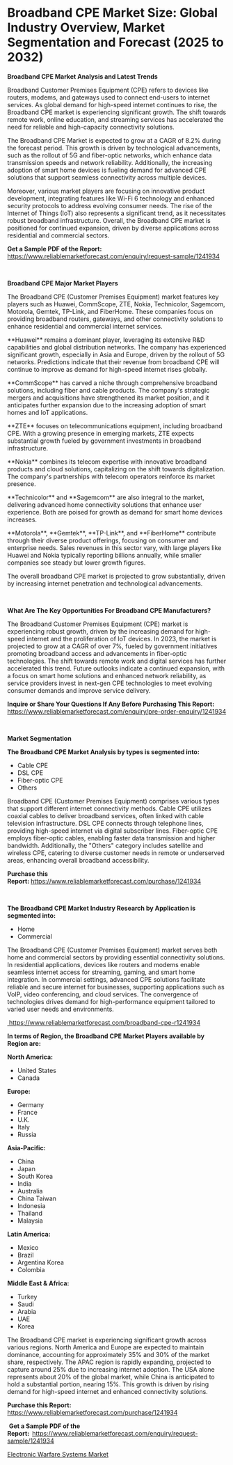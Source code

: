 <p><h1>Broadband CPE Market Size: Global Industry Overview, Market Segmentation and Forecast (2025 to 2032)</h1></p><p><strong>Broadband CPE Market Analysis and Latest Trends</strong></p>
<p><p>Broadband Customer Premises Equipment (CPE) refers to devices like routers, modems, and gateways used to connect end-users to internet services. As global demand for high-speed internet continues to rise, the Broadband CPE market is experiencing significant growth. The shift towards remote work, online education, and streaming services has accelerated the need for reliable and high-capacity connectivity solutions.</p><p>The Broadband CPE Market is expected to grow at a CAGR of 8.2% during the forecast period. This growth is driven by technological advancements, such as the rollout of 5G and fiber-optic networks, which enhance data transmission speeds and network reliability. Additionally, the increasing adoption of smart home devices is fueling demand for advanced CPE solutions that support seamless connectivity across multiple devices.</p><p>Moreover, various market players are focusing on innovative product development, integrating features like Wi-Fi 6 technology and enhanced security protocols to address evolving consumer needs. The rise of the Internet of Things (IoT) also represents a significant trend, as it necessitates robust broadband infrastructure. Overall, the Broadband CPE market is positioned for continued expansion, driven by diverse applications across residential and commercial sectors.</p></p>
<p><strong>Get a Sample PDF of the Report:&nbsp;</strong> <a href="https://www.reliablemarketforecast.com/enquiry/request-sample/1241934?utm_campaign=1766&utm_medium=2&utm_source=Github&utm_content=ia&utm_term=15022025&utm_id=broadband-cpe">https://www.reliablemarketforecast.com/enquiry/request-sample/1241934</a></p>
<p>&nbsp;</p>
<p><strong>Broadband CPE Major Market Players</strong></p>
<p><p>The Broadband CPE (Customer Premises Equipment) market features key players such as Huawei, CommScope, ZTE, Nokia, Technicolor, Sagemcom, Motorola, Gemtek, TP-Link, and FiberHome. These companies focus on providing broadband routers, gateways, and other connectivity solutions to enhance residential and commercial internet services.</p><p>**Huawei** remains a dominant player, leveraging its extensive R&D capabilities and global distribution networks. The company has experienced significant growth, especially in Asia and Europe, driven by the rollout of 5G networks. Predictions indicate that their revenue from broadband CPE will continue to improve as demand for high-speed internet rises globally.</p><p>**CommScope** has carved a niche through comprehensive broadband solutions, including fiber and cable products. The company's strategic mergers and acquisitions have strengthened its market position, and it anticipates further expansion due to the increasing adoption of smart homes and IoT applications.</p><p>**ZTE** focuses on telecommunications equipment, including broadband CPE. With a growing presence in emerging markets, ZTE expects substantial growth fueled by government investments in broadband infrastructure. </p><p>**Nokia** combines its telecom expertise with innovative broadband products and cloud solutions, capitalizing on the shift towards digitalization. The company's partnerships with telecom operators reinforce its market presence.</p><p>**Technicolor** and **Sagemcom** are also integral to the market, delivering advanced home connectivity solutions that enhance user experience. Both are poised for growth as demand for smart home devices increases.</p><p>**Motorola**, **Gemtek**, **TP-Link**, and **FiberHome** contribute through their diverse product offerings, focusing on consumer and enterprise needs. Sales revenues in this sector vary, with large players like Huawei and Nokia typically reporting billions annually, while smaller companies see steady but lower growth figures.</p><p>The overall broadband CPE market is projected to grow substantially, driven by increasing internet penetration and technological advancements.</p></p>
<p>&nbsp;</p>
<p><strong>What Are The Key Opportunities For Broadband CPE Manufacturers?</strong></p>
<p><p>The Broadband Customer Premises Equipment (CPE) market is experiencing robust growth, driven by the increasing demand for high-speed internet and the proliferation of IoT devices. In 2023, the market is projected to grow at a CAGR of over 7%, fueled by government initiatives promoting broadband access and advancements in fiber-optic technologies. The shift towards remote work and digital services has further accelerated this trend. Future outlooks indicate a continued expansion, with a focus on smart home solutions and enhanced network reliability, as service providers invest in next-gen CPE technologies to meet evolving consumer demands and improve service delivery.</p></p>
<p><strong>Inquire or Share Your Questions If Any Before Purchasing This Report:</strong> <a href="https://www.reliablemarketforecast.com/enquiry/pre-order-enquiry/1241934?utm_campaign=1766&utm_medium=2&utm_source=Github&utm_content=ia&utm_term=15022025&utm_id=broadband-cpe">https://www.reliablemarketforecast.com/enquiry/pre-order-enquiry/1241934</a></p>
<p>&nbsp;</p>
<p><strong>Market Segmentation</strong></p>
<p><strong>The Broadband CPE Market Analysis by types is segmented into:</strong></p>
<p><ul><li>Cable CPE</li><li>DSL CPE</li><li>Fiber-optic CPE</li><li>Others</li></ul></p>
<p><p>Broadband CPE (Customer Premises Equipment) comprises various types that support different internet connectivity methods. Cable CPE utilizes coaxial cables to deliver broadband services, often linked with cable television infrastructure. DSL CPE connects through telephone lines, providing high-speed internet via digital subscriber lines. Fiber-optic CPE employs fiber-optic cables, enabling faster data transmission and higher bandwidth. Additionally, the "Others" category includes satellite and wireless CPE, catering to diverse customer needs in remote or underserved areas, enhancing overall broadband accessibility.</p></p>
<p><strong>Purchase this Report:&nbsp;</strong><a href="https://www.reliablemarketforecast.com/purchase/1241934?utm_campaign=1766&utm_medium=2&utm_source=Github&utm_content=ia&utm_term=15022025&utm_id=broadband-cpe">https://www.reliablemarketforecast.com/purchase/1241934</a></p>
<p>&nbsp;</p>
<p><strong>The Broadband CPE Market Industry Research by Application is segmented into:</strong></p>
<p><ul><li>Home</li><li>Commercial</li></ul></p>
<p><p>The Broadband CPE (Customer Premises Equipment) market serves both home and commercial sectors by providing essential connectivity solutions. In residential applications, devices like routers and modems enable seamless internet access for streaming, gaming, and smart home integration. In commercial settings, advanced CPE solutions facilitate reliable and secure internet for businesses, supporting applications such as VoIP, video conferencing, and cloud services. The convergence of technologies drives demand for high-performance equipment tailored to varied user needs and environments.</p></p>
<p><a href="https://www.reliablemarketforecast.com/broadband-cpe-r1241934?utm_campaign=1766&utm_medium=2&utm_source=Github&utm_content=ia&utm_term=15022025&utm_id=broadband-cpe">&nbsp;https://www.reliablemarketforecast.com/broadband-cpe-r1241934</a></p>
<p><strong>In terms of Region, the Broadband CPE Market Players available by Region are:</strong></p>
<p>
    <p> <strong> North America: </strong>
        <ul>
            <li>United States</li>
            <li>Canada</li>
        </ul>
        </p> 
    <p> <strong> Europe: </strong>
        <ul>
            <li>Germany</li>
            <li>France</li>
            <li>U.K.</li>
            <li>Italy</li>
            <li>Russia</li>
        </ul>
        </p> 
    <p> <strong> Asia-Pacific: </strong>
        <ul>
            <li>China</li>
            <li>Japan</li>
            <li>South Korea</li>
            <li>India</li>
            <li>Australia</li>
            <li>China Taiwan</li>
            <li>Indonesia</li>
            <li>Thailand</li>
            <li>Malaysia</li>
        </ul>
        </p> 
    <p> <strong> Latin America: </strong>
        <ul>
            <li>Mexico</li>
            <li>Brazil</li>
            <li>Argentina Korea</li>
            <li>Colombia</li>
        </ul>
        </p> 
    <p> <strong> Middle East & Africa: </strong>
        <ul>
            <li>Turkey</li>
            <li>Saudi</li>
            <li>Arabia</li>
            <li>UAE</li>
            <li>Korea</li>
        </ul>
    </p>
    </p>
<p><p>The Broadband CPE market is experiencing significant growth across various regions. North America and Europe are expected to maintain dominance, accounting for approximately 35% and 30% of the market share, respectively. The APAC region is rapidly expanding, projected to capture around 25% due to increasing internet adoption. The USA alone represents about 20% of the global market, while China is anticipated to hold a substantial portion, nearing 15%. This growth is driven by rising demand for high-speed internet and enhanced connectivity solutions.</p></p>
<p><strong>Purchase this Report: </strong><a href="https://www.reliablemarketforecast.com/purchase/1241934?utm_campaign=1766&utm_medium=2&utm_source=Github&utm_content=ia&utm_term=15022025&utm_id=broadband-cpe">https://www.reliablemarketforecast.com/purchase/1241934</a></p>
<p>&nbsp;<strong>Get a Sample PDF of the Report:&nbsp;&nbsp;</strong><a href="https://www.reliablemarketforecast.com/enquiry/request-sample/1241934?utm_campaign=1766&utm_medium=2&utm_source=Github&utm_content=ia&utm_term=15022025&utm_id=broadband-cpe">https://www.reliablemarketforecast.com/enquiry/request-sample/1241934</a></p>
<p><strong></strong></p>
<p><p><a href="https://github.com/XavierTyler76/Market-Research-Report-List-1/blob/main/electronic-warfare-systems-market.md?utm_campaign=1766&utm_medium=2&utm_source=Github&utm_content=ia&utm_term=15022025&utm_id=broadband-cpe">Electronic Warfare Systems Market</a></p></p>